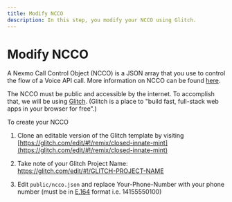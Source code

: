 ```yaml
---
title: Modify NCCO
description: In this step, you modify your NCCO using Glitch.
---
```


# Modify NCCO

A Nexmo Call Control Object (NCCO) is a JSON array that you use to control the flow of a Voice API call. More information on NCCO can be found [here](https://developer.nexmo.com/voice/voice-api/ncco-reference).

The NCCO must be public and accessible by the internet. To accomplish that, we will be using [Glitch](https://glitch.com). (Glitch is a place to "build fast, full-stack web apps in your browser for free".)

To create your NCCO

1) Clone an editable version of the Glitch template by visiting [https://glitch.com/edit/#!/remix/closed-innate-mint](https://glitch.com/edit/#!/remix/closed-innate-mint)
   
2) Take note of your Glitch Project Name: https://glitch.com/edit/#!/GLITCH-PROJECT-NAME

3) Edit `public/ncco.json` and replace Your-Phone-Number with your phone number (must be in [E.164](https://developer.nexmo.com/concepts/guides/glossary#e-164-format) format i.e. 14155550100)
